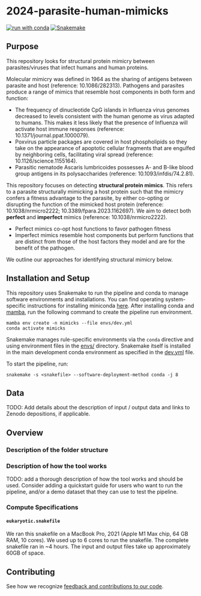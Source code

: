 # 2024-parasite-human-mimicks

[![run with conda](http://img.shields.io/badge/run%20with-conda-3EB049?labelColor=000000&logo=anaconda)](https://docs.conda.io/projects/miniconda/en/latest/)
[![Snakemake](https://img.shields.io/badge/snakemake--green)](https://snakemake.readthedocs.io/en/stable/)

## Purpose

This repository looks for structural protein mimicry between parasites/viruses that infect humans and human proteins.

Molecular mimicry was defined in 1964 as the sharing of antigens between parasite and host (reference: 10.1086/282313).
Pathogens and parasites produce a range of mimics that resemble host components in both form and function:
* The frequency of dinucleotide CpG islands in Influenza virus genomes decreased to levels consistent with the human genome as virus adapted to humans. This makes it less likely that the presence of Influenza will activate host immune responses (reference: 10.1371/journal.ppat.1000079).
* Poxvirus particle packages are covered in host phospholipids so they take on the appearance of apoptotic cellular fragments that are engulfed by neighboring cells, facilitating viral spread (reference: 10.1126/science.1155164).
* Parasitic nematode Ascaris lumbricoides possesses A- and B-like blood group antigens in its polysaccharides (reference: 10.1093/infdis/74.2.81). 

This repository focuses on detecting **structural protein mimics**.
This refers to a parasite structurally mimicking a host protein such that the mimicry confers a fitness advantage to the parasite, by either co-opting or disrupting the function of the mimicked host protein (reference: 10.1038/nrmicro2222; 10.3389/fpara.2023.1162697).
We aim to detect both **perfect** and **imperfect** mimics (reference: 10.1038/nrmicro2222).
* Perfect mimics co-opt host functions to favor pathogen fitness
* Imperfect mimics resemble host components but perform functions that are distinct from those of the host factors they model and are for the benefit of the pathogen.

We outline our approaches for identifying structural mimicry below.

## Installation and Setup

This repository uses Snakemake to run the pipeline and conda to manage software environments and installations. You can find operating system-specific instructions for installing miniconda [here](https://docs.conda.io/projects/miniconda/en/latest/). After installing conda and [mamba](https://mamba.readthedocs.io/en/latest/), run the following command to create the pipeline run environment.

```{bash}
mamba env create -n mimicks --file envs/dev.yml
conda activate mimicks
```

Snakemake manages rule-specific environments via the `conda` directive and using environment files in the [envs/](./envs/) directory. Snakemake itself is installed in the main development conda environment as specified in the [dev.yml](./envs/dev.yml) file.

To start the pipeline, run:

```{bash}
snakemake -s <snakefile> --software-deployment-method conda -j 8
```

## Data

TODO: Add details about the description of input / output data and links to Zenodo depositions, if applicable.

## Overview

### Description of the folder structure

### Description of how the tool works

TODO: add a thorough description of how the tool works and should be used. Consider adding a quickstart guide for users who want to run the pipeline, and/or a demo dataset that they can use to test the pipeline.  

### Compute Specifications

#### `eukaryotic.snakefile`

We ran this snakefile on a MacBook Pro, 2021 (Apple M1 Max chip, 64 GB RAM, 10 cores).
We used up to 6 cores to run the snakefile.
The complete snakefile ran in ~4 hours.
The input and output files take up approximately 60GB of space.  

## Contributing

See how we recognize [feedback and contributions to our code](https://github.com/Arcadia-Science/arcadia-software-handbook/blob/main/guides-and-standards/guide-credit-for-contributions.md).
